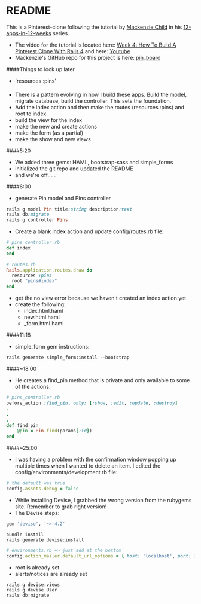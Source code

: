 # README

This is a Pinterest-clone following the tutorial by [Mackenzie Child](https://mackenziechild.me/) in his
[12-apps-in-12-weeks](https://mackenziechild.me/12-in-12/) series.  
* The video for the tutorial is located here: [Week 4: How To Build A Pinterest Clone With Rails 4](https://mackenziechild.me/12-in-12/4/) and here: [Youtube](https://www.youtube.com/watch?v=abcnfFS_DS8&index=4&list=PL23ZvcdS3XPLNdRYB_QyomQsShx59tpc-)
* Mackenzie's GitHub repo for this project is here: [pin_board](https://github.com/mackenziechild/pinterest_clone)

####Things to look up later
* 'resources :pins'


####
* There is a pattern evolving in how I build these apps.  Build the model, migrate database, build the controller.  This
sets the foundation.
* Add the index action and then make the routes (resources :pins) and root to index
* build the view for the index
* make the new and create actions
* make the form (as a partial)
* make the show and new views



####5:20
* We added three gems: HAML, bootstrap-sass and simple_forms
* initialized the git repo and updated the README
* and we're off......

####6:00
* generate Pin model and Pins controller
```ruby
rails g model Pin title:string description:text
rails db:migrate
rails g controller Pins
```
* Create a blank index action and update config/routes.rb file:
```ruby
# pins_controller.rb
def index
end

# routes.rb
Rails.application.routes.draw do
  resources :pins
  root "pins#index"
end
```
* get the no view error because we haven't created an index action yet
* create the following:
  * index.html.haml
  * new.html.haml
  * _form.html.haml

####11:18
* simple_form gem instructions:
```shell
rails generate simple_form:install --bootstrap
```

####~18:00
* He creates a find_pin method that is private and only available to some of the actions.
```ruby
# pins_controller.rb
before_action :find_pin, only: [:show, :edit, :update, :destroy]
.
.
.
def find_pin
	@pin = Pin.find(params[:id])
end
```
####~25:00
* I was having a problem with the confirmation window popping up multiple times when I wanted to delete an item.  I
edited the config/environments/development.rb file:
```ruby
# the default was true
config.assets.debug = false
```
* While installing Devise, I grabbed the wrong version from the rubygems site.  Remember to grab right version!
* The Devise steps:
```ruby
gem 'devise', '~> 4.2'
```
```shell
bundle install
rails generate devise:install
```
```ruby
# environments.rb => just add at the bottom
config.action_mailer.default_url_options = { host: 'localhost', port: 3000 }
```
* root is already set
* alerts/notices are already set
```shell
rails g devise:views
rails g devise User
rails db:migrate
```






